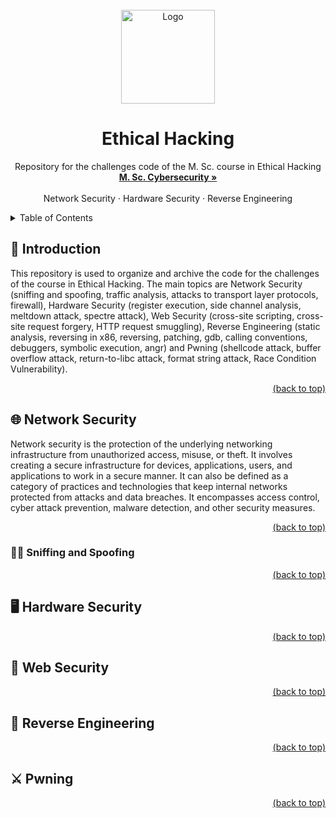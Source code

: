 <div id="top"></div>
<!-- PROJECT LOGO -->
<br />
<div align="center">
  <a href="https://github.com/FrancescoMarchiori/Ethical-Hacking">
    <img src="https://i.postimg.cc/c4vvQmTL/Cybersecuity-Uni-PD.png" alt="Logo" width="150" height="150">
  </a>

  <h1 align="center">Ethical Hacking</h1>

  <p align="center">
    Repository for the challenges code of the M. Sc. course in Ethical Hacking
    <br />
    <a href="https://www.unipd.it/en/educational-offer/second-cycle-degree/science?tipo=LM&scuola=SC&ordinamento=2020&key=SC2542&cg=engineering"><strong>M. Sc. Cybersecurity »</strong></a>
    <br />
    <br />
    <a>Network Security</a>
    ·
    <a>Hardware Security</a>
    ·
    <a>Reverse Engineering</a>
  </p>
</div>

<!-- TABLE OF CONTENTS -->
<details>
  <summary>Table of Contents</summary>
  <ol>
    <li>
      <a href="#introduction">Introduction</a>
    </li>
    <li>
      <a href="#network">Network Security</a>
      <ul>
        <li><a href="#sniffing">Sniffing and Spoofing</a></li>
      </ul>
    </li>
    <li>
      <a href="#hardware">Hardware Security</a>
    </li>
    <li>
      <a href="#web">Web Security</a>
    </li>
    <li>
      <a href="#reverse">Reverse Engineering</a>
    </li>
    <li>
      <a href="#pwning">Pwning</a>
    </li>
  </ol>
</details>

<div id="introduction"></div>

## 🧩 Introduction

This repository is used to organize and archive the code for the challenges of the course in Ethical Hacking. The main topics are Network Security (sniffing and spoofing, traffic analysis, attacks to transport layer protocols, firewall), Hardware Security (register execution, side channel analysis, meltdown attack, spectre attack), Web Security (cross-site scripting, cross-site request forgery, HTTP request smuggling), Reverse Engineering (static analysis, reversing in x86, reversing, patching, gdb, calling conventions, debuggers, symbolic execution, angr) and Pwning (shellcode attack, buffer overflow attack, return-to-libc attack, format string attack, Race Condition Vulnerability).

<p align="right"><a href="#top">(back to top)</a></p>
<div id="network"></div>

## 🌐 Network Security
Network security is the protection of the underlying networking infrastructure from unauthorized access, misuse, or theft. It involves creating a secure infrastructure for devices, applications, users, and applications to work in a secure manner. It can also be defined as a category of practices and technologies that keep internal networks protected from attacks and data breaches. It encompasses access control, cyber attack prevention, malware detection, and other security measures.

<p align="right"><a href="#top">(back to top)</a></p>
<div id="sniffing"></div>

### 👃🏽 Sniffing and Spoofing

<p align="right"><a href="#top">(back to top)</a></p>
<div id="hardware"></div>

## 🖥️ Hardware Security

<p align="right"><a href="#top">(back to top)</a></p>
<div id="web"></div>

## 🧭 Web Security

<p align="right"><a href="#top">(back to top)</a></p>
<div id="reverse"></div>

## 🔎 Reverse Engineering

<p align="right"><a href="#top">(back to top)</a></p>
<div id="pwning"></div>

## ⚔️ Pwning

<p align="right"><a href="#top">(back to top)</a></p>